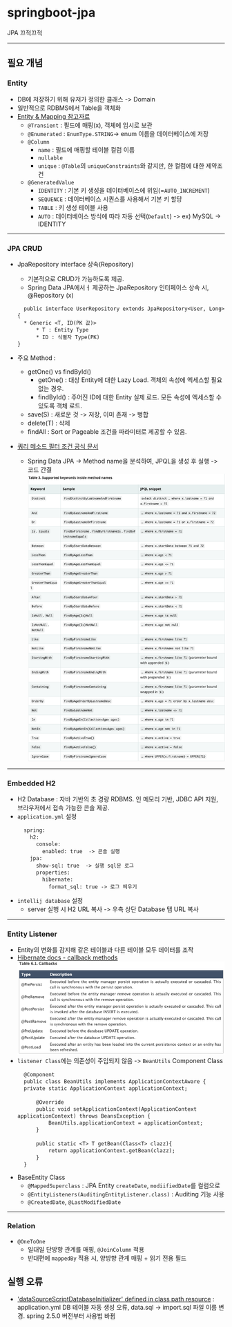 # springboot-jpa
JPA 끄적끄적

---
## 필요 개념
### Entity
* DB에 저장하기 위해 유저가 정의한 클래스 -> Domain
* 일반적으로 RDBMS에서 Table을 객체화
* [Entity & Mapping 참고자료](https://gmlwjd9405.github.io/2019/08/11/entity-mapping.html)
  * `@Transient` : 필드에 매핑(x), 객체에 임시로 보관
  * `@Enumerated` : `EnumType.STRING`-> enum 이름을 데이터베이스에 저장
  * `@Column`
    * `name` : 필드에 매핑할 테이블 컬럼 이름
    * `nullable`
    * `unique` : `@Table`의 `uniqueConstraints`와 같지만, 한 컬럼에 대한 제약조건
  * `@GeneratedValue`
    * `IDENTITY` : 기본 키 생성을 데이터베이스에 위임(=`AUTO_INCREMENT`)
    * `SEQUENCE` : 데이터베이스 시퀀스를 사용해서 기본 키 할당
    * `TABLE` : 키 생성 테이블 사용
    * `AUTO` : 데이터베이스 방식에 따라 자동 선택(`Default`) -> ex) MySQL -> IDENTITY
---
### JPA CRUD
* JpaRepository interface 상속(Repository)
  * 기본적으로 CRUD가 가능하도록 제공.
  * Spring Data JPA에서ㅓ 제공하는 JpaRepository 인터페이스 상속 시, @Repository (x)
  ```
    public interface UserRepository extends JpaRepository<User, Long> {
    * Generic <T, ID(PK 값)>
        * T : Entity Type
        * ID : 식별자 Type(PK)
  }
  ```
* 주요 Method :
  * getOne() vs findById()
    * getOne() : 대상 Entity에 대한 Lazy Load. 객체의 속성에 엑세스할 필요 없는 경우.
    * findById() : 주어진 ID에 대한 Entity 실제 로드. 모든 속성에 엑세스할 수 있도록 객체 로드.
  * save(S) : 새로운 것 -> 저장, 이미 존재 -> 병합
  * delete(T) : 삭제
  * findAll : Sort or Pageable 조건을 파라미터로 제공할 수 있음.

* [쿼리 메소드 필터 조건 공식 문서](https://docs.spring.io/spring-data/jpa/docs/current/reference/html/#jpa.query-methods.query-creation)
  * Spring Data JPA -> Method name을 분석하여, JPQL을 생성 후 실행 -> 코드 간결
  ![Query Method filter](./src/main/resources/static/QueryMethod.png)
  
---
### Embedded H2
* H2 Database : 자바 기반의 초 경량 RDBMS. 인 메모리 기반, JDBC API 지원, 브라우저에서 접속 가능한 콘솔 제공.
* `application.yml` 설정
  ```
    spring:
      h2:
        console:
          enabled: true  -> 콘솔 실행
      jpa:
        show-sql: true  -> 실행 sql문 로그
        properties:
          hibernate:
            format_sql: true -> 로그 띄우기
  ``` 
* `intellij database` 설정
  * server 실행 시 H2 URL 복사 -> 우측 상단 Database 탭 URL 복사
---
### Entity Listener
* Entity의 변화를 감지해 같은 테이블과 다른 테이블 모두 데이터를 조작
* [Hibernate docs - callback methods](https://docs.jboss.org/hibernate/stable/entitymanager/reference/en/html/listeners.html)
![Callback Methods](./src/main/resources/static/HibernateCallbacks.png)
* `listener Class`에는 의존성이 주입되지 않음 -> `BeanUtils` Component Class
  ```
    @Component
    public class BeanUtils implements ApplicationContextAware {
    private static ApplicationContext applicationContext;

        @Override
        public void setApplicationContext(ApplicationContext applicationContext) throws BeansException {
            BeanUtils.applicationContext = applicationContext;
        }

        public static <T> T getBean(Class<T> clazz){
            return applicationContext.getBean(clazz);
        }
    }

  ```
* BaseEntity Class
  * `@MappedSuperclass` : JPA Entity `createDate`, `modiifiedDate`를 컬럼으로
  * `@EntityListeners(AuditingEntityListener.class)` : Auditing 기능 사용
  * `@CreatedDate`, `@LastModifiedDate`
---
### Relation
* `@OneToOne`
  * 일대일 단방향 관계를 매핑, `@JoinColumn` 적용
  * 반대편에 `mappedBy` 적용 시, 양방향 관계 매핑 + 읽기 전용 필드
## 실행 오류
* ['dataSourceScriptDatabaseInitializer' defined in class path resource](https://www.inflearn.com/questions/224708)
 : application.yml DB 테이블 자동 생성 오류, data.sql -> import.sql 파일 이름 변경. spring 2.5.0 버전부터 사용법 바뀜